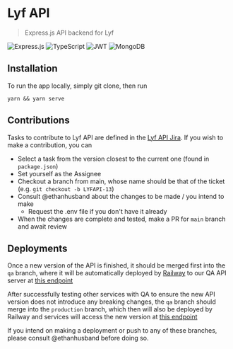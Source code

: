 # Lyf API

> Express.js API backend for Lyf

![Express.js](https://img.shields.io/badge/express.js-%23404d59.svg?style=for-the-badge&logo=express&logoColor=%2361DAFB)
![TypeScript](https://img.shields.io/badge/typescript-%23007ACC.svg?style=for-the-badge&logo=typescript&logoColor=white)
![JWT](https://img.shields.io/badge/JWT-black?style=for-the-badge&logo=JSON%20web%20tokens)
![MongoDB](https://img.shields.io/badge/MongoDB-%234ea94b.svg?style=for-the-badge&logo=mongodb&logoColor=white)

## Installation

To run the app locally, simply git clone, then run

```
yarn && yarn serve
```

## Contributions

Tasks to contribute to Lyf API are defined in the [Lyf API Jira](https://lyf-planner.atlassian.net/jira/software/projects/LYFAPI/boards/3/backlog?versions=visible). If you wish to make a contribution, you can

- Select a task from the version closest to the current one (found in `package.json`)
- Set yourself as the Assignee
- Checkout a branch from main, whose name should be that of the ticket (e.g. `git checkout -b LYFAPI-13`)
- Consult @ethanhusband about the changes to be made / you intend to make
  - Request the .env file if you don't have it already
- When the changes are complete and tested, make a PR for `main` branch and await review

## Deployments

Once a new version of the API is finished, it should be merged first into the `qa` branch, where it will be automatically deployed by [Railway](https://railway.app/project/f775ac44-eda0-44f0-9299-df915e4b8f20/service/ec403ab7-ec5e-4902-81ac-74f195778b7a) to our QA API server at [this endpoint](https://lyf-api-qa.up.railway.app)

After successfully testing other services with QA to ensure the new API version does not introduce any breaking changes, the `qa` branch should merge into the `production` branch, which then will also be deployed by Railway and services will access the new version at [this endpoint](https://lyf-api-production.up.railway.app)

If you intend on making a deployment or push to any of these branches, please consult @ethanhusband before doing so.
